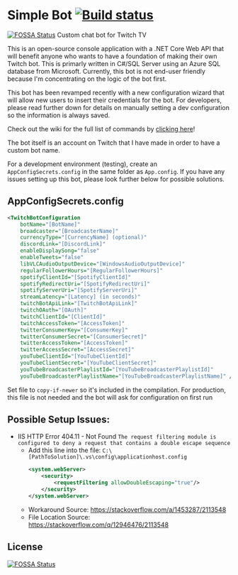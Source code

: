 # Simple Bot [![Build status](https://ci.appveyor.com/api/projects/status/k0cgg8xeqgh58uc7?svg=true)](https://ci.appveyor.com/project/SimpleSandman/twitchbot)
[![FOSSA Status](https://app.fossa.com/api/projects/git%2Bgithub.com%2FSimpleSandman%2FTwitchBot.svg?type=shield)](https://app.fossa.com/projects/git%2Bgithub.com%2FSimpleSandman%2FTwitchBot?ref=badge_shield)
Custom chat bot for Twitch TV

This is an open-source console application with a .NET Core Web API that will benefit anyone who wants to have a foundation of making their own Twitch bot. This is primarly written in C#/SQL Server using an Azure SQL database from Microsoft. Currently, this bot is not end-user friendly because I'm concentrating on the logic of the bot first.

This bot has been revamped recently with a new configuration wizard that will allow new users to insert their credentials for the bot. For developers, please read further down for details on manually setting a dev configuration so the information is always saved.

Check out the wiki for the full list of commands by [clicking here](https://github.com/SimpleSandman/TwitchBot/wiki/List-of-Commands)!

The bot itself is an account on Twitch that I have made in order to have a custom bot name.

For a development environment (testing), create an `AppConfigSecrets.config` in the same folder as `App.config`. If you have any issues setting up this bot, please look further below for possible solutions.

## AppConfigSecrets.config

```xml
<TwitchBotConfiguration 
    botName="[BotName]" 
    broadcaster="[BroadcasterName]" 
    currencyType="[CurrencyName] (optional)" 
    discordLink="[DiscordLink]"
    enableDisplaySong="false"
    enableTweets="false"    
    libVLCAudioOutputDevice="[WindowsAudioOutputDevice]"
    regularFollowerHours="[RegularFollowerHours]"
    spotifyClientId="[SpotifyClientId]"
    spotifyRedirectUri="[SpotifyRedirectUri]"
    spotifyServerUri="[SpotifyServerUri]"
    streamLatency="[Latency] (in seconds)" 
    twitchBotApiLink="[TwitchBotApiLink]"
    twitchOAuth="[OAuth]" 
    twitchClientId="[ClientId]"
    twitchAccessToken="[AccessToken]" 
    twitterConsumerKey="[ConsumerKey]" 
    twitterConsumerSecret="[ConsumerSecret]"
    twitterAccessToken="[AccessToken]" 
    twitterAccessSecret="[AccessSecret]" 
    youTubeClientId="[YouTubeClientId]" 
    youTubeClientSecret="[YouTubeClientSecret]" 
    youTubeBroadcasterPlaylistId="[YouTubeBroadcasterPlaylistId]"
    youTubeBroadcasterPlaylistName="[YouTubeBroadcasterPlaylistName]" />
```

Set file to `copy-if-newer` so it's included in the compilation. For production, this file is not needed and the bot will ask for configuration on first run

## Possible Setup Issues:
- IIS HTTP Error 404.11 - Not Found `The request filtering module is configured to deny a request that contains a double escape sequence`
  - Add this line into the file: `C:\[PathToSolution]\.vs\config\applicationhost.config`
    ```xml
    <system.webServer>
        <security>
            <requestFiltering allowDoubleEscaping="true"/>
        </security>
    </system.webServer>
    ```
  - Workaround Source: https://stackoverflow.com/a/1453287/2113548
  - File Location Source: https://stackoverflow.com/q/12946476/2113548


## License
[![FOSSA Status](https://app.fossa.com/api/projects/git%2Bgithub.com%2FSimpleSandman%2FTwitchBot.svg?type=large)](https://app.fossa.com/projects/git%2Bgithub.com%2FSimpleSandman%2FTwitchBot?ref=badge_large)